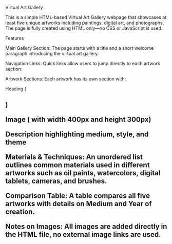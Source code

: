 Virtual Art Gallery

This is a simple HTML-based Virtual Art Gallery webpage that showcases at least five unique artworks including paintings, digital art, and photographs. The page is fully created using HTML only—no CSS or JavaScript is used.

Features

Main Gallery Section:
The page starts with a title and a short welcome paragraph introducing the virtual art gallery.

Navigation Links:
Quick links allow users to jump directly to each artwork section:



Artwork Sections:
Each artwork has its own section with:

Heading (<h2>)

Image (<img> with width 400px and height 300px)

Description highlighting medium, style, and theme


Materials & Techniques:
An unordered list outlines common materials used in different artworks such as oil paints, watercolors, digital tablets, cameras, and brushes.

Comparison Table:
A table compares all five artworks with details on Medium and Year of creation.

Notes on Images:
All images are added directly in the HTML file, no external image links are used.